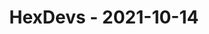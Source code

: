 ---
layout: post
title: HexDevs - 2021-10-14
datetime: '2021-10-14T14:00:00-07:00'
name: HexDevs
external_url: https://meetingplace.io/hexdevs/events/6328
online_event: true
year_month: 2021-10
---